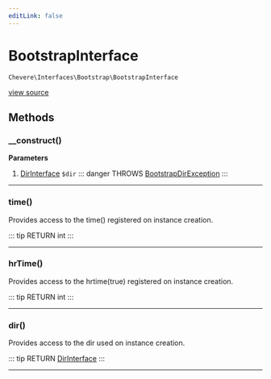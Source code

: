 ```yaml
---
editLink: false
---
```


# BootstrapInterface

`Chevere\Interfaces\Bootstrap\BootstrapInterface`

[view source](https://github.com/chevere/chevere/blob/master/interfaces/Bootstrap/BootstrapInterface.php)

## Methods

### __construct()

**Parameters**

1. [DirInterface](../Filesystem/DirInterface.md) `$dir`
::: danger THROWS
[BootstrapDirException](../../Exceptions/Bootstrap/BootstrapDirException.md)
:::

---

### time()

Provides access to the time() registered on instance creation.

::: tip RETURN
int
:::

---

### hrTime()

Provides access to the hrtime(true) registered on instance creation.

::: tip RETURN
int
:::

---

### dir()

Provides access to the dir used on instance creation.

::: tip RETURN
[DirInterface](../Filesystem/DirInterface.md)
:::

---

